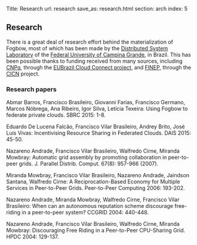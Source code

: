 Title: Research
url: research
save_as: research.html
section: arch
index: 5

## Research

There is a great deal of research effort behind the materialization of Fogbow, most of which has been made by the <a href="http://lsd.ufcg.edu.br/" target="_blank">Distributed System Laboratory</a> of the <a href="http://www.ufcg.edu.br/" target="_blank">Federal University of Campina Grande</a>, in Brazil. This has been possible thanks to funding received from many sources, including <a href="http://www.cnpq.br/" target="_blank">CNPq</a>, through the <a href="http://eubrazilcloudconnect.eu/" target="_blank">EUBrazil Cloud Connect project</a>, and <a href="http://www.finep.gov.br/" target="_blank">FINEP</a>, through the <a href="http://www.lncc.br/departamentos/projetosconsultar.php?vMenu=&Idt_Projeto=587&projeto=3&vCabecalho=pesq&vTitulo=lncc&vDepto=&idt_responsavel=&vAno=2014&idt_linha_pesquisa=" target="_blank">CICN</a> project.

### Research papers

Abmar Barros, Francisco Brasileiro, Giovanni Farias, Francisco Germano, Marcos Nóbrega, Ana Ribeiro, Igor Silva, Letícia Texeira: Using Fogbow to federate private clouds. SBRC 2015: 1-8.

Eduardo De Lucena Falcão, Francisco Vilar Brasileiro, Andrey Brito, José Luis Vivas: Incentivising Resource Sharing in Federated Clouds. DAIS 2015: 45-50.

Nazareno Andrade, Francisco Vilar Brasileiro, Walfredo Cirne, Miranda Mowbray: Automatic grid assembly by promoting collaboration in peer-to-peer grids. J. Parallel Distrib. Comput. 67(8): 957-966 (2007).

Miranda Mowbray, Francisco Vilar Brasileiro, Nazareno Andrade, Jaindson Santana, Walfredo Cirne: A Reciprocation-Based Economy for Multiple Services in Peer-to-Peer Grids. Peer-to-Peer Computing 2006: 193-202.

Nazareno Andrade, Miranda Mowbray, Walfredo Cirne, Francisco Vilar Brasileiro: When can an autonomous reputation scheme discourage free-riding in a peer-to-peer system? CCGRID 2004: 440-448.

Nazareno Andrade, Francisco Vilar Brasileiro, Walfredo Cirne, Miranda Mowbray: Discouraging Free Riding in a Peer-to-Peer CPU-Sharing Grid. HPDC 2004: 129-137.
